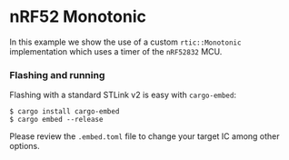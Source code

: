 # nRF52 Monotonic

In this example we show the use of a custom `rtic::Monotonic` implementation which uses a timer of the `nRF52832` MCU.

### Flashing and running

Flashing with a standard STLink v2 is easy with `cargo-embed`:

```shell
$ cargo install cargo-embed
$ cargo embed --release
```

Please review the `.embed.toml` file to change your target IC among other options.
